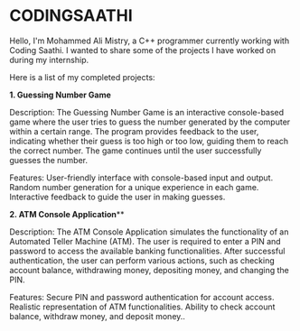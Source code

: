 # CODINGSAATHI

Hello, I'm Mohammed Ali Mistry, a C++ programmer currently working with Coding Saathi. I wanted to share some of the projects I have worked on during my internship.

Here is a list of my completed projects:

**1. Guessing Number Game**

Description:
The Guessing Number Game is an interactive console-based game where the user tries to guess the number generated by the computer within a certain range. The program provides feedback to the user, indicating whether their guess is too high or too low, guiding them to reach the correct number. The game continues until the user successfully guesses the number.

Features:
User-friendly interface with console-based input and output.
Random number generation for a unique experience in each game.
Interactive feedback to guide the user in making guesses.


**2. ATM Console Application****

Description:
The ATM Console Application simulates the functionality of an Automated Teller Machine (ATM). The user is required to enter a PIN and password to access the available banking functionalities. After successful authentication, the user can perform various actions, such as checking account balance, withdrawing money, depositing money, and changing the PIN.

Features:
Secure PIN and password authentication for account access.
Realistic representation of ATM functionalities.
Ability to check account balance, withdraw money, and deposit money.. 
